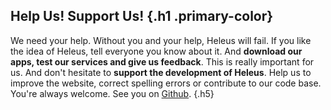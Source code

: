 ## Help Us! Support Us! {.h1 .primary-color}
We need your help. Without you and your help, Heleus will fail. If you like the idea of Heleus, tell everyone you know about it. And **download our apps, test our services and give us feedback**. This is really important for us. And don't hesitate to **support the development of Heleus**. Help us to improve the website, correct spelling errors or contribute to our code base. You're always welcome. See you on [Github](/github). {.h5}